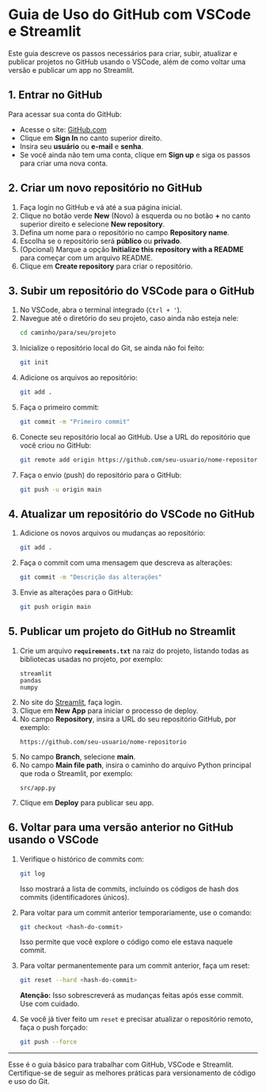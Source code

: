 
# Guia de Uso do GitHub com VSCode e Streamlit

Este guia descreve os passos necessários para criar, subir, atualizar e publicar projetos no GitHub usando o VSCode, além de como voltar uma versão e publicar um app no Streamlit.

## 1. Entrar no GitHub

Para acessar sua conta do GitHub:
- Acesse o site: [GitHub.com](https://github.com/)
- Clique em **Sign In** no canto superior direito.
- Insira seu **usuário** ou **e-mail** e **senha**.
- Se você ainda não tem uma conta, clique em **Sign up** e siga os passos para criar uma nova conta.

## 2. Criar um novo repositório no GitHub

1. Faça login no GitHub e vá até a sua página inicial.
2. Clique no botão verde **New** (Novo) à esquerda ou no botão **+** no canto superior direito e selecione **New repository**.
3. Defina um nome para o repositório no campo **Repository name**.
4. Escolha se o repositório será **público** ou **privado**.
5. (Opcional) Marque a opção **Initialize this repository with a README** para começar com um arquivo README.
6. Clique em **Create repository** para criar o repositório.

## 3. Subir um repositório do VSCode para o GitHub

1. No VSCode, abra o terminal integrado (`Ctrl + '`).
2. Navegue até o diretório do seu projeto, caso ainda não esteja nele:
   ```bash
   cd caminho/para/seu/projeto
   ```
3. Inicialize o repositório local do Git, se ainda não foi feito:
   ```bash
   git init
   ```
4. Adicione os arquivos ao repositório:
   ```bash
   git add .
   ```
5. Faça o primeiro commit:
   ```bash
   git commit -m "Primeiro commit"
   ```
6. Conecte seu repositório local ao GitHub. Use a URL do repositório que você criou no GitHub:
   ```bash
   git remote add origin https://github.com/seu-usuario/nome-repositorio.git
   ```
7. Faça o envio (push) do repositório para o GitHub:
   ```bash
   git push -u origin main
   ```

## 4. Atualizar um repositório do VSCode no GitHub

1. Adicione os novos arquivos ou mudanças ao repositório:
   ```bash
   git add .
   ```
2. Faça o commit com uma mensagem que descreva as alterações:
   ```bash
   git commit -m "Descrição das alterações"
   ```
3. Envie as alterações para o GitHub:
   ```bash
   git push origin main
   ```

## 5. Publicar um projeto do GitHub no Streamlit

1. Crie um arquivo **`requirements.txt`** na raiz do projeto, listando todas as bibliotecas usadas no projeto, por exemplo:
   ```plaintext
   streamlit
   pandas
   numpy
   ```
2. No site do [Streamlit](https://share.streamlit.io/), faça login.
3. Clique em **New App** para iniciar o processo de deploy.
4. No campo **Repository**, insira a URL do seu repositório GitHub, por exemplo:
   ```plaintext
   https://github.com/seu-usuario/nome-repositorio
   ```
5. No campo **Branch**, selecione **main**.
6. No campo **Main file path**, insira o caminho do arquivo Python principal que roda o Streamlit, por exemplo:
   ```plaintext
   src/app.py
   ```
7. Clique em **Deploy** para publicar seu app.

## 6. Voltar para uma versão anterior no GitHub usando o VSCode

1. Verifique o histórico de commits com:
   ```bash
   git log
   ```
   Isso mostrará a lista de commits, incluindo os códigos de hash dos commits (identificadores únicos).
   
2. Para voltar para um commit anterior temporariamente, use o comando:
   ```bash
   git checkout <hash-do-commit>
   ```
   Isso permite que você explore o código como ele estava naquele commit.

3. Para voltar permanentemente para um commit anterior, faça um reset:
   ```bash
   git reset --hard <hash-do-commit>
   ```
   **Atenção:** Isso sobrescreverá as mudanças feitas após esse commit. Use com cuidado.

4. Se você já tiver feito um `reset` e precisar atualizar o repositório remoto, faça o push forçado:
   ```bash
   git push --force
   ```

---

Esse é o guia básico para trabalhar com GitHub, VSCode e Streamlit. Certifique-se de seguir as melhores práticas para versionamento de código e uso do Git.
